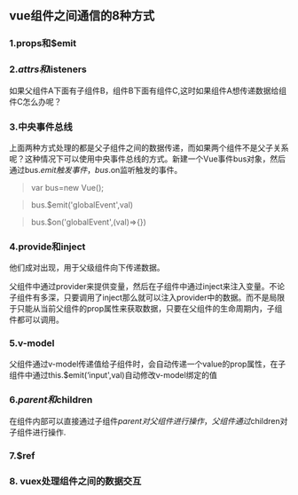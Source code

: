 <!--
 * @Autor: Wanglinyu
 * @Date: 2021-08-09 10:26:34
 * @LastEditors: Wanglinyu
 * @LastEditTime: 2021-08-09 10:42:06
 * @Description: 
 * @FilePath: \md\vue\componentCommunication.md
-->

<h2>vue组件之间通信的8种方式</h2>

### 1.props和$emit

### 2.$attrs和$listeners

如果父组件A下面有子组件B，组件B下面有组件C,这时如果组件A想传递数据给组件C怎么办呢？

### 3.中央事件总线

上面两种方式处理的都是父子组件之间的数据传递，而如果两个组件不是父子关系呢？这种情况下可以使用中央事件总线的方式。新建一个Vue事件bus对象，然后通过bus.$emit触发事件，bus.$on监听触发的事件。

> var bus=new Vue();

> bus.$emit('globalEvent',val)

> bus.$on('globalEvent',(val)=>{})

### 4.provide和inject

他们成对出现，用于父级组件向下传递数据。

父组件中通过provider来提供变量，然后在子组件中通过inject来注入变量。不论子组件有多深，只要调用了inject那么就可以注入provider中的数据。而不是局限于只能从当前父组件的prop属性来获取数据，只要在父组件的生命周期内，子组件都可以调用。

### 5.v-model

父组件通过v-model传递值给子组件时，会自动传递一个value的prop属性，在子组件中通过this.$emit(‘input',val)自动修改v-model绑定的值

### 6.$parent和$children

在组件内部可以直接通过子组件$parent对父组件进行操作，父组件通过$children对子组件进行操作.

### 7.$ref

### 8. vuex处理组件之间的数据交互
